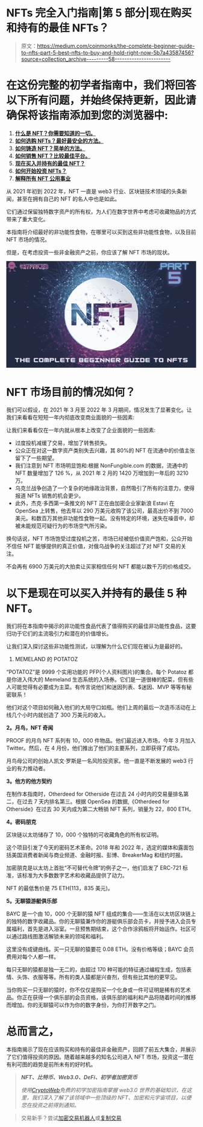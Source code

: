 # NFTs 完全入门指南|第 5 部分|现在购买和持有的最佳 NFTs？

> 原文：<https://medium.com/coinmonks/the-complete-beginner-guide-to-nfts-part-5-best-nfts-to-buy-and-hold-right-now-5b7a43587456?source=collection_archive---------58----------------------->

# 在这份完整的初学者指南中，我们将回答以下所有问题，并始终保持更新，因此请确保将该指南添加到您的浏览器中:

1.  [**什么是 NFT？你需要知道的一切。**](https://cryptoweb.wiki/the-complete-beginner-guide-to-nfts-part-1-what-are-nfts/)
2.  [**如何选购 NFTs？最好最安全的方法。**](https://cryptoweb.wiki/the-complete-beginner-guide-to-nfts-part-2-how-to-buy-nfts/)
3.  [**如何铸造 NFT？简单的方法。**](https://cryptoweb.wiki/the-complete-beginner-guide-to-nfts-part-3-how-to-mint-nfts/)
4.  [**如何销售 NFT？比较最佳平台。**](https://cryptoweb.wiki/the-complete-beginner-guide-to-nfts-part-4-how-to-sell-nfts/)
5.  [**现在买入并持有的最佳 NFT？**](https://cryptoweb.wiki/best-nfts-to-buy-and-hold-right-now/)
6.  [**如何开始投资 NFTs？**](https://cryptoweb.wiki/the-complete-beginner-guide-to-nfts-part-6-how-to-start-investing-in-nfts/)
7.  [**解释所有 NFT 公用事业**](https://cryptoweb.wiki/the-complete-beginner-guide-to-nfts-part-7-all-nft-utilities-explained/)

从 2021 年初到 2022 年，NFT 一直是 web3 行业、区块链技术领域的头条新闻，甚至在拥有自己的 NFT 的名人中也是如此。

它们通过保留独特数字资产的所有权，为人们在数字世界中考虑可收藏物品的方式带来了重大变化。

本指南将介绍最好的非功能性食物，在哪里可以买到这些非功能性食物，以及目前 NFT 市场的情况。

但是，在考虑投资一些非金融资产之前，你应该了解 NFT 市场的现状。

![](img/975d92c086e641bf3583e6d84ba6cdb1.png)

# NFT 市场目前的情况如何？

我们可以假设，在 2021 年 3 月至 2022 年 3 月期间，情况发生了显著变化。让我们来看看在短短一年内彻底改变商业面貌的一些因素:

让我们来看看仅在一年内就从根本上改变了企业面貌的一些因素:

*   过度投机减缓了交易，增加了转售损失。
*   公众正在对这一数字资产类别失去兴趣，其 80%的 NFT 在流通中的价值主张留下了一些期望。
*   我们注意到 NFT 市场明显饱和:根据 NonFungible.com 的数据，流通中的 NFT 数量增加了 126 %，从 2021 年 2 月的 1420 万增加到一年后的 3210 万。
*   乌克兰战争创造了一个复杂的地缘政治背景，自然吸引了所有的注意力，使得报道 NFTs 销售的机会更少。
*   此外，杰克·多西第一条推文的 NFT 正在由加密企业家新浪 Estavi 在 OpenSea 上转售，他去年以 290 万美元收购了该公司，最高出价不到 7000 美元。和数百万其他非功能性食物一起。没有特定的环境，迷失在噪音中，却被未能规范可疑行为的市场空气所污染。

换句话说，NFT 市场饱受过度投机之苦，市场已经被低价值资产饱和，公众开始不信任 NFT 能够提供的真正价值，对俄乌战争的关注超过了对 NFT 交易的关注。

不会再有 6900 万美元的大拍卖让买家相信任何 NFT 都能以数千万的价格成交。

# 以下是现在可以买入并持有的最佳 5 种 NFT。

我们将在本指南中揭示的非功能性食品代表了值得购买的最佳非功能性食品，这要归功于它们的主流吸引力和潜在的价值增长。

让我们深入探讨这些非功能性测试，以理解为什么它们现在被认为是最好的。

1.  MEMELAND 的 POTATOZ

“POTATOZ”是 9999 个实用功能的 PFP(个人资料图片)的集合。每个 Potatoz 都是你进入伟大的 Memeland 生态系统的入场券。它们是一道很棒的配菜，但有些人可能觉得有必要成为主菜。有传言说他们和迷因列表、$迷因、MVP 等等有秘密联系！

他们对这个项目如何融入他们的大局守口如瓶。他们上周的最后一次造币活动在上线几个小时内就创造了 300 万美元的收入。

**2。月鸟，NFT 奇闻**

PROOF 的月鸟 NFT 系列有 10，000 件物品。他们最近进入市场，今年 3 月加入 Twitter。然后，在 4 月份，他们推出了他们的主要系列，立即获得了成功。

月鸟母公司的创始人凯文·罗斯是一名风险投资家。他一直是不断发展的 web3 行业的有力推动者。

**3。他方的他方契约**

在制作本指南时，Otherdeed for Otherside 在过去 24 小时内的交易量排名第二，在过去 7 天内排名第三。根据 OpenSea 的数据,《Otherdeed for Otherside》在过去 30 天内成为第二大畅销 NFT 系列，销量为 22，800 ETH。

**4。密码朋克**

区块链以太坊储存了 10，000 个独特的可收藏角色的所有权证明。

这个项目引发了今天的密码艺术革命。2018 年和 2022 年，选定的媒体和露面包括美国消费者新闻与商业频道、金融时报、彭博、BreakerMag 和纽约时报。

加密朋克是以太坊上首批“不可替代令牌”的例子之一，他们启发了 ERC-721 标准，该标准为大多数数字艺术和收藏品提供了动力。

NFT 的最低售价是 75 ETH(113，835 美元)。

**5。无聊猿游艇俱乐部**

BAYC 是一个由 10，000 个无聊的猿 NFT 组成的集合——生活在以太坊区块链上的独特的数字收藏品。你的无聊猿兼作你的游艇俱乐部会员卡，并授予进入会员专属福利，首先是进入浴室。一旦预售期结束，这个合作涂鸦板将开始运作。社区可以通过路线图激活解锁未来的领域和福利。

这里没有成键曲线。买一只无聊的猿要花 0.08 ETH。没有价格等级；BAYC 会员费用对每个人都一样。

每只无聊的猿都是独一无二的，由超过 170 种可能的特征通过编程生成，包括表情、头饰、衣服等等。所有的类人猿都是兴奋剂，但有些比其他的更罕见。

当你购买一只无聊的猿时，你不仅仅是购买一个化身或一件可证明是稀有的艺术品。你正在获得一个俱乐部的会员资格，该俱乐部的福利和产品将随着时间的推移而增加。你的无聊猿可以作为你的数字身份，为你打开数字之门。

# 总而言之，

本指南揭示了现在应该购买和持有的最佳非金融资产，回顾了前五大集合，并展示了它们值得投资的原因。随着越来越多的知名公司进入 NFT 市场，投资这一潜在有利可图的趋势是前所未有的好时机。

> ***NFT、比特币、Web3.0、DeFi、初学者加密货币***
> 
> *使用*[*CryptoWeb*](http://cryptoweb.wiki/)*免费的初学加密指南掌握 web3.0 世界的基础知识，在这里，我们深入了解了该领域中一些顶级的 NFT、加密和元宇宙项目，以便您在投资之前得到通知。*

> 交易新手？尝试[加密交易机器人](/coinmonks/crypto-trading-bot-c2ffce8acb2a)或[复制交易](/coinmonks/top-10-crypto-copy-trading-platforms-for-beginners-d0c37c7d698c)